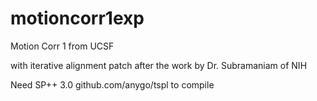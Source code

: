 # motioncorr1exp

Motion Corr 1 from UCSF

with iterative alignment patch after the work by Dr. Subramaniam of NIH

Need SP++ 3.0 github.com/anygo/tspl to compile
